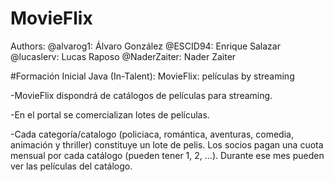 # MovieFlix

Authors:
@alvarog1: Álvaro González
@ESCID94: Enrique Salazar
@lucaslerv: Lucas Raposo
@NaderZaiter: Nader Zaiter

#Formación Inicial Java (In-Talent): MovieFlix: películas by streaming

-MovieFlix dispondrá de catálogos de películas para streaming. 

-En el portal se comercializan lotes de películas. 

-Cada categoría/catalogo (policiaca, romántica, aventuras, comedia, animación y thriller) constituye un lote de pelis. Los socios pagan una cuota mensual por cada catálogo (pueden tener 1, 2, …). Durante ese mes pueden ver las películas del catálogo.
